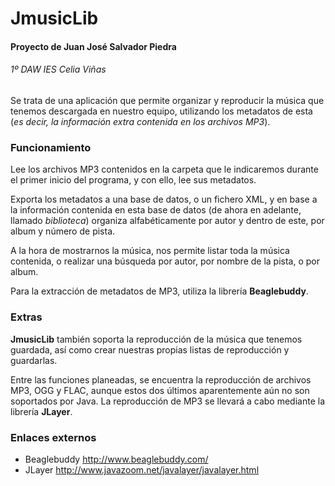 # JmusicLib

#### Proyecto de Juan José Salvador Piedra
###### 1º DAW IES Celia Viñas

Se trata de una aplicación que permite organizar y reproducir la música que tenemos descargada en nuestro equipo, utilizando los metadatos de esta (*es decir, la información extra contenida en los archivos MP3*).

### Funcionamiento
Lee los archivos MP3 contenidos en la carpeta que le indicaremos durante el primer inicio del programa, y con ello, lee sus metadatos.

Exporta los metadatos a una base de datos, o un fichero XML, y en base a la información contenida en esta base de datos (de ahora en adelante, llamado *biblioteca*) organiza alfabéticamente por autor y dentro de este, por album y número de pista.

A la hora de mostrarnos la música, nos permite listar toda la música contenida, o realizar una búsqueda por autor, por nombre de la pista, o por album.

Para la extracción de metadatos de MP3, utiliza la librería **Beaglebuddy**.

### Extras
**JmusicLib** también soporta la reproducción de la música que tenemos guardada, así como crear nuestras propias listas de reproducción y guardarlas.

Entre las funciones planeadas, se encuentra la reproducción de archivos MP3, OGG y FLAC, aunque estos dos últimos aparentemente aún no son soportados por Java. La reproducción de MP3 se llevará a cabo mediante la librería **JLayer**.

### Enlaces externos
* Beaglebuddy http://www.beaglebuddy.com/
* JLayer http://www.javazoom.net/javalayer/javalayer.html
